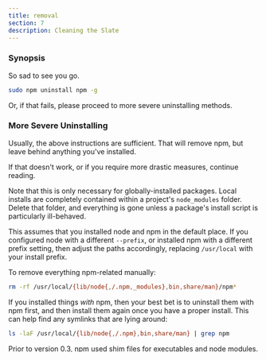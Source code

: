 ```yaml
---
title: removal
section: 7
description: Cleaning the Slate
---
```


### Synopsis

So sad to see you go.

```bash
sudo npm uninstall npm -g
```

Or, if that fails, please proceed to more severe uninstalling methods.

### More Severe Uninstalling

Usually, the above instructions are sufficient.
That will remove npm, but leave behind anything you've installed.

If that doesn't work, or if you require more drastic measures, continue reading.

Note that this is only necessary for globally-installed packages.
Local installs are completely contained within a project's `node_modules` folder.
Delete that folder, and everything is gone unless a package's install script is particularly ill-behaved.

This assumes that you installed node and npm in the default place.
If you configured node with a different `--prefix`, or installed npm with a different prefix setting, then adjust the paths accordingly, replacing
`/usr/local` with your install prefix.

To remove everything npm-related manually:

```bash
rm -rf /usr/local/{lib/node{,/.npm,_modules},bin,share/man}/npm*
```

If you installed things *with* npm, then your best bet is to uninstall them with npm first, and then install them again once you have a proper install.
This can help find any symlinks that are lying around:

```bash
ls -laF /usr/local/{lib/node{,/.npm},bin,share/man} | grep npm
```

Prior to version 0.3, npm used shim files for executables and node modules.
To track those down, you can do the following:

```bash
find /usr/local/{lib/node,bin} -exec grep -l npm \{\} \; ;
```

### See also

* [npm uninstall](/commands/npm-uninstall)
* [npm prune](/commands/npm-prune)
